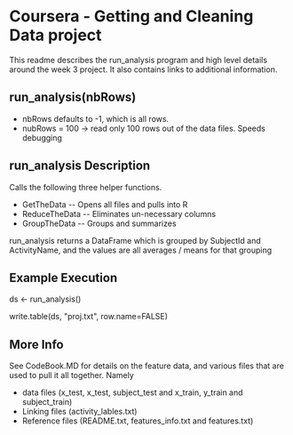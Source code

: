 Coursera - Getting and Cleaning Data project
============================================

This readme describes the run_analysis program and high level details around the week 3 project.  It also contains links to additional information. 

run_analysis(nbRows)
--------------------
- nbRows defaults to -1, which is all rows.
- nubRows = 100 -> read only 100 rows out of the data files.  Speeds debugging

run_analysis Description
-------------
Calls the following three helper functions.

- GetTheData -- Opens all files and pulls into R
- ReduceTheData -- Eliminates un-necessary columns
- GroupTheData -- Groups and summarizes

run_analysis returns a DataFrame which is grouped by SubjectId and ActivityName, and the values are all averages / means for that grouping

Example Execution
-----------------
ds <- run_analysis()

write.table(ds, "proj.txt", row.name=FALSE)

More Info
---------
See CodeBook.MD for details on the feature data, and various files that are used to pull it all together.  Namely

- data files (x_test, x_test, subject_test and x_train, y_train and subject_train)
- Linking files (activity_lables.txt)
- Reference files (README.txt, features_info.txt and features.txt)
